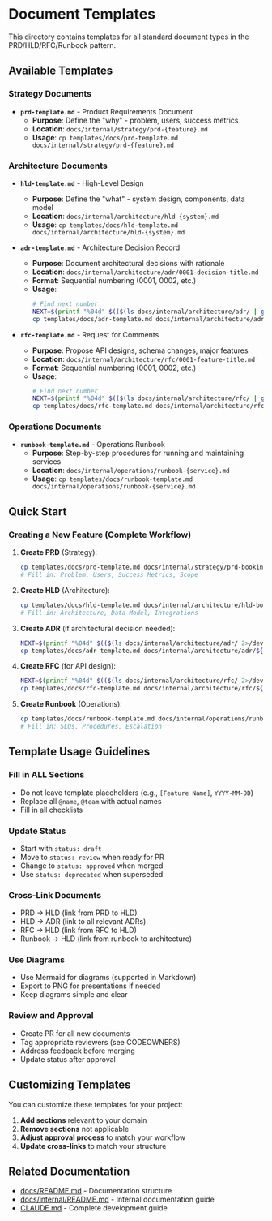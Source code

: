 # Document Templates

This directory contains templates for all standard document types in the PRD/HLD/RFC/Runbook pattern.

## Available Templates

### Strategy Documents
- **`prd-template.md`** - Product Requirements Document
  - **Purpose**: Define the "why" - problem, users, success metrics
  - **Location**: `docs/internal/strategy/prd-{feature}.md`
  - **Usage**: `cp templates/docs/prd-template.md docs/internal/strategy/prd-{feature}.md`

### Architecture Documents
- **`hld-template.md`** - High-Level Design
  - **Purpose**: Define the "what" - system design, components, data model
  - **Location**: `docs/internal/architecture/hld-{system}.md`
  - **Usage**: `cp templates/docs/hld-template.md docs/internal/architecture/hld-{system}.md`

- **`adr-template.md`** - Architecture Decision Record
  - **Purpose**: Document architectural decisions with rationale
  - **Location**: `docs/internal/architecture/adr/0001-decision-title.md`
  - **Format**: Sequential numbering (0001, 0002, etc.)
  - **Usage**:
    ```bash
    # Find next number
    NEXT=$(printf "%04d" $(($(ls docs/internal/architecture/adr/ | grep -E '^[0-9]{4}' | tail -1 | cut -d'-' -f1) + 1)))
    cp templates/docs/adr-template.md docs/internal/architecture/adr/${NEXT}-decision-title.md
    ```

- **`rfc-template.md`** - Request for Comments
  - **Purpose**: Propose API designs, schema changes, major features
  - **Location**: `docs/internal/architecture/rfc/0001-feature-title.md`
  - **Format**: Sequential numbering (0001, 0002, etc.)
  - **Usage**:
    ```bash
    # Find next number
    NEXT=$(printf "%04d" $(($(ls docs/internal/architecture/rfc/ | grep -E '^[0-9]{4}' | tail -1 | cut -d'-' -f1) + 1)))
    cp templates/docs/rfc-template.md docs/internal/architecture/rfc/${NEXT}-feature-title.md
    ```

### Operations Documents
- **`runbook-template.md`** - Operations Runbook
  - **Purpose**: Step-by-step procedures for running and maintaining services
  - **Location**: `docs/internal/operations/runbook-{service}.md`
  - **Usage**: `cp templates/docs/runbook-template.md docs/internal/operations/runbook-{service}.md`

## Quick Start

### Creating a New Feature (Complete Workflow)

1. **Create PRD** (Strategy):
   ```bash
   cp templates/docs/prd-template.md docs/internal/strategy/prd-booking-system.md
   # Fill in: Problem, Users, Success Metrics, Scope
   ```

2. **Create HLD** (Architecture):
   ```bash
   cp templates/docs/hld-template.md docs/internal/architecture/hld-booking-system.md
   # Fill in: Architecture, Data Model, Integrations
   ```

3. **Create ADR** (if architectural decision needed):
   ```bash
   NEXT=$(printf "%04d" $(($(ls docs/internal/architecture/adr/ 2>/dev/null | grep -E '^[0-9]{4}' | tail -1 | cut -d'-' -f1 | sed 's/^0*//' || echo 0) + 1)))
   cp templates/docs/adr-template.md docs/internal/architecture/adr/${NEXT}-use-postgresql.md
   ```

4. **Create RFC** (for API design):
   ```bash
   NEXT=$(printf "%04d" $(($(ls docs/internal/architecture/rfc/ 2>/dev/null | grep -E '^[0-9]{4}' | tail -1 | cut -d'-' -f1 | sed 's/^0*//' || echo 0) + 1)))
   cp templates/docs/rfc-template.md docs/internal/architecture/rfc/${NEXT}-booking-api.md
   ```

5. **Create Runbook** (Operations):
   ```bash
   cp templates/docs/runbook-template.md docs/internal/operations/runbook-booking-service.md
   # Fill in: SLOs, Procedures, Escalation
   ```

## Template Usage Guidelines

### Fill in ALL Sections
- Do not leave template placeholders (e.g., `[Feature Name]`, `YYYY-MM-DD`)
- Replace all `@name`, `@team` with actual names
- Fill in all checklists

### Update Status
- Start with `status: draft`
- Move to `status: review` when ready for PR
- Change to `status: approved` when merged
- Use `status: deprecated` when superseded

### Cross-Link Documents
- PRD → HLD (link from PRD to HLD)
- HLD → ADR (link to all relevant ADRs)
- RFC → HLD (link from RFC to HLD)
- Runbook → HLD (link from runbook to architecture)

### Use Diagrams
- Use Mermaid for diagrams (supported in Markdown)
- Export to PNG for presentations if needed
- Keep diagrams simple and clear

### Review and Approval
- Create PR for all new documents
- Tag appropriate reviewers (see CODEOWNERS)
- Address feedback before merging
- Update status after approval

## Customizing Templates

You can customize these templates for your project:

1. **Add sections** relevant to your domain
2. **Remove sections** not applicable
3. **Adjust approval process** to match your workflow
4. **Update cross-links** to match your structure

## Related Documentation

- [docs/README.md](../../docs/README.md) - Documentation structure
- [docs/internal/README.md](../../docs/internal/README.md) - Internal documentation guide
- [CLAUDE.md](../../CLAUDE.md) - Complete development guide
